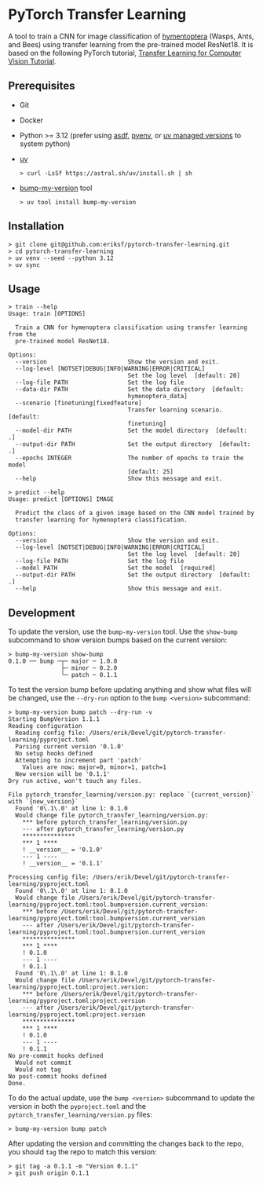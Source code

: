 # PyTorch Transfer Learning

A tool to train a CNN for image classification of [hymentoptera](https://www.inaturalist.org/taxa/47201-Hymenoptera) (Wasps, Ants, and Bees) using transfer learning from the
pre-trained model ResNet18. It is based on the following PyTorch tutorial, [Transfer Learning for Computer Vision Tutorial](https://pytorch.org/tutorials/beginner/transfer_learning_tutorial.html).

## Prerequisites

- Git
- Docker
- Python >= 3.12 (prefer using [asdf](https://asdf-vm.com/), [pyenv](https://github.com/pyenv/pyenv), or [uv managed versions](https://docs.astral.sh/uv/concepts/python-versions/) to system python)
- [uv](https://docs.astral.sh/uv/)

  ```console
  > curl -LsSf https://astral.sh/uv/install.sh | sh
  ```

- [bump-my-version](https://callowayproject.github.io/bump-my-version/) tool

  ```console
  > uv tool install bump-my-version
  ```

## Installation

```console
> git clone git@github.com:eriksf/pytorch-transfer-learning.git
> cd pytorch-transfer-learning
> uv venv --seed --python 3.12
> uv sync
```

## Usage

```console
> train --help
Usage: train [OPTIONS]

  Train a CNN for hymenoptera classification using transfer learning from the
  pre-trained model ResNet18.

Options:
  --version                       Show the version and exit.
  --log-level [NOTSET|DEBUG|INFO|WARNING|ERROR|CRITICAL]
                                  Set the log level  [default: 20]
  --log-file PATH                 Set the log file
  --data-dir PATH                 Set the data directory  [default:
                                  hymenoptera_data]
  --scenario [finetuning|fixedfeature]
                                  Transfer learning scenario.  [default:
                                  finetuning]
  --model-dir PATH                Set the model directory  [default: .]
  --output-dir PATH               Set the output directory  [default: .]
  --epochs INTEGER                The number of epochs to train the model
                                  [default: 25]
  --help                          Show this message and exit.
```

```console
> predict --help
Usage: predict [OPTIONS] IMAGE

  Predict the class of a given image based on the CNN model trained by
  transfer learning for hymenoptera classification.

Options:
  --version                       Show the version and exit.
  --log-level [NOTSET|DEBUG|INFO|WARNING|ERROR|CRITICAL]
                                  Set the log level  [default: 20]
  --log-file PATH                 Set the log file
  --model PATH                    Set the model  [required]
  --output-dir PATH               Set the output directory  [default: .]
  --help                          Show this message and exit.
```

## Development

To update the version, use the `bump-my-version` tool. Use the `show-bump` subcommand to show version bumps based on the current version:

```console
> bump-my-version show-bump
0.1.0 ── bump ─┬─ major ─ 1.0.0
               ├─ minor ─ 0.2.0
               ╰─ patch ─ 0.1.1
```

To test the version bump before updating anything and show what files will be changed, use the `--dry-run` option to the `bump <version>` subcommand:

```console
> bump-my-version bump patch --dry-run -v
Starting BumpVersion 1.1.1
Reading configuration
  Reading config file: /Users/erik/Devel/git/pytorch-transfer-learning/pyproject.toml
  Parsing current version '0.1.0'
  No setup hooks defined
  Attempting to increment part 'patch'
    Values are now: major=0, minor=1, patch=1
  New version will be '0.1.1'
Dry run active, won't touch any files.

File pytorch_transfer_learning/version.py: replace `{current_version}` with `{new_version}`
  Found '0\.1\.0' at line 1: 0.1.0
  Would change file pytorch_transfer_learning/version.py:
    *** before pytorch_transfer_learning/version.py
    --- after pytorch_transfer_learning/version.py
    ***************
    *** 1 ****
    ! __version__ = '0.1.0'
    --- 1 ----
    ! __version__ = '0.1.1'

Processing config file: /Users/erik/Devel/git/pytorch-transfer-learning/pyproject.toml
  Found '0\.1\.0' at line 1: 0.1.0
  Would change file /Users/erik/Devel/git/pytorch-transfer-learning/pyproject.toml:tool.bumpversion.current_version:
    *** before /Users/erik/Devel/git/pytorch-transfer-learning/pyproject.toml:tool.bumpversion.current_version
    --- after /Users/erik/Devel/git/pytorch-transfer-learning/pyproject.toml:tool.bumpversion.current_version
    ***************
    *** 1 ****
    ! 0.1.0
    --- 1 ----
    ! 0.1.1
  Found '0\.1\.0' at line 1: 0.1.0
  Would change file /Users/erik/Devel/git/pytorch-transfer-learning/pyproject.toml:project.version:
    *** before /Users/erik/Devel/git/pytorch-transfer-learning/pyproject.toml:project.version
    --- after /Users/erik/Devel/git/pytorch-transfer-learning/pyproject.toml:project.version
    ***************
    *** 1 ****
    ! 0.1.0
    --- 1 ----
    ! 0.1.1
No pre-commit hooks defined
  Would not commit
  Would not tag
No post-commit hooks defined
Done.
```

To do the actual update, use the `bump <version>` subcommand to update the version in both the `pyproject.toml` and the `pytorch_transfer_learning/version.py` files:


```console
> bump-my-version bump patch
```

After updating the version and committing the changes back to the repo, you should `tag` the repo to match this version:

```console
> git tag -a 0.1.1 -m "Version 0.1.1"
> git push origin 0.1.1
```

